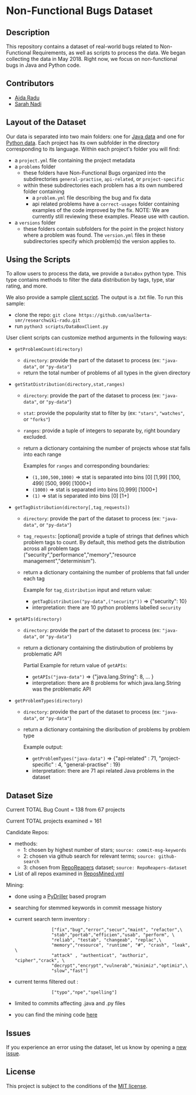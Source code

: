 
# Non-Functional Bugs Dataset

## Description
This repository contains a dataset of real-world bugs related to Non-Functional Requirements, as well as scripts to process the data. We began collecting the data in May 2018. Right now, we focus on non-functional bugs in Java and Python code.

## Contributors
- [Aida Radu](https://github.com/aradu12)
- [Sarah Nadi](http://sarahnadi.org/)

## Layout of the Dataset 

Our data is separated into two main folders: one for [Java data](/java-data) and one for [Python data](py-data).
Each project has its own subfolder in the directory corresponding to its language. Within each project's folder you will find:

- a `project.yml` file containing the project metadata
- a `problems` folder 
    - these folders have Non-Functional Bugs organized into the subdirectories `general-practise`, `api-related`, or `project-specific`
    - within these subdirectories each problem has a its own numbered folder containing
        - a `problem.yml` file describing the bug and fix data
        - api related problems have a `correct-usages` folder containing examples of the code improved by the fix. NOTE: We are currently still reviewing these examples. Please use with caution.
- a `versions` folder
    - these folders contain subfolders for the point in the project history where a problem was found. The `version.yml` files in these subdirectories specify which problem(s) the version applies to.


## Using the Scripts

To allow users to process the data, we provide a `DataBox` python type. This type contains methods to filter the data distribution
by tags, type, star rating, and more. 

We also provide a sample [client script](/scripts/DataBoxClient.py). The output is a .txt file. To run this sample:

- clone the repo: `git clone https://github.com/ualberta-smr/researchwiki-radu.git`
- run `python3 scripts/DataBoxClient.py`

User client scripts can customize method arguments in the following ways:

* `getProblemCount(directory)`
    -  `directory`: provide the part of the dataset to process (ex: `"java-data"`, or `"py-data"`)
    - return the total number of problems of all types in the given directory
    
* `getStatDistribution(directory,stat,ranges)`
    - `directory`: provide the part of the dataset to process (ex: `"java-data"`, or `"py-data"`)
    - `stat`: provide the popularity stat to filter by (ex: `"stars"`, `"watches"`, or `"forks"`)
    - `ranges`: provide a tuple of integers to separate by, right boundary excluded. 
    - return a dictionary containing the number of projects whose stat falls into each range

      Examples for ``ranges`` and corresponding boundaries:

        - `(1,100,500,1000)` => stat is separated into bins [0] [1,99] [100, 499] [500, 999] [1000+]
        - `(1000)` => stat is separated into bins [0,999] [1000+]
        - `(1)` => stat is separated into bins [0] [1+]
        
* `getTagDistribution(directory[,tag_requests])`
    - `directory`: provide the part of the dataset to process (ex: `"java-data"`, or `"py-data"`)
    - `tag_requests`: [optional] provide a tuple of strings that defines which problem tags to count. By default, this method gets the distribution across all problem tags ("security","performance","memory","resource management","determinism").
    - return a dictionary containing the number of problems that fall under each tag
    
       Example for `tag_distribution` input and return value:
       
         - `getTagDistribution("py-data",("security"))` => {"security": 10}
         - interpretation: there are 10 python problems labelled `security`

* `getAPIs(directory)`
    - `directory`: provide the part of the dataset to process (ex: `"java-data"`, or `"py-data"`)
    - return a dictionary containing the distirubution of problems by problematic API 
    
        Partial Example for return value of `getAPIs`:
        
         - `getAPIs("java-data")` => {"java.lang.String": 8, ... }
         - interpretation: there are 8 problems for which java.lang.String was the problematic API
          
* `getProblemTypes(directory)`
    - `directory`: provide the part of the dataset to process (ex: `"java-data"`, or `"py-data"`)
    - return a dictionary containing the disribution of problems by problem type
    
        Example output:
        
         - `getProblemTypes("java-data")` => {"api-related" : 71, "project-specific" : 4, "general-practise" : 19}
         - interpretation: there are 71 api related Java problems in the dataset
         
## Dataset Size

Current TOTAL Bug Count = 138 from 67 projects

Current TOTAL projects examined = 161 

Candidate Repos:
- methods:
    - 1: chosen by highest number of stars; `source: commit-msg-keywords`
    - 2: chosen via github search for relevant terms; `source: github-search`
    - 3: chosen from [RepoReapers](https://reporeapers.github.io/results/1.html) dataset; `source: RepoReapers-dataset`
- List of all repos examined in [ReposMined.yml](https://github.com/ualberta-smr/researchwiki-radu/blob/master/ReposMined.yml)

Mining:
- done using a [PyDriller](https://github.com/ishepard/pydriller) based program
- searching for stemmed keywords in commit message history
- current search term inventory : 
                    
                    ["fix","bug","error","secur","maint", "refactor",\
                    "stab","portab","efficien","usab", "perform", \
                    "reliab", "testab", "changeab", "replac",\
                    "memory","resource", "runtime", "#", "crash", "leak", \
                    "attack" , "authenticat", "authoriz", "cipher","crack", \
                    "decrypt","encrypt","vulnerab","minimiz","optimiz",\
                    "slow","fast"]
                    
- current terms filtered out :
                    
                    ["typo","npe","spelling"]

- limited to commits affecting .java and .py files
                    
- you can find the mining code [here](PyDrillerMining/find_NFR_commits.py)

## Issues
If you experience an error using the dataset, let us know by opening a [new issue](https://github.com/ualberta-smr/researchwiki-radu/issues/new).

## License

This project is subject to the conditions of the [MIT license](/LICENSE.md).


